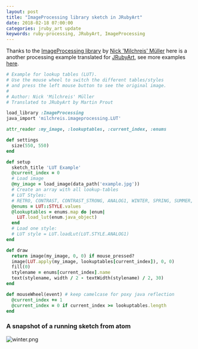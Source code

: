 ```yaml
---
layout: post
title: "ImageProcessing library sketch in JRubyArt"
date: 2018-02-18 07:00:00
categories: jruby_art update
keywords: ruby-processing, JRubyArt, ImageProcessing
---
```

Thanks to the [ImageProcessing library][image_processing] by [Nick 'Milchreis' Müller][Milchreis] here is a another processing example translated for [JRubyArt][jruby_art], see more examples [here][jra].

```ruby
# Example for lookup tables (LUT).
# Use the mouse wheel to switch the different tables/styles
# and press the left mouse button to see the original image.
#
# Author: Nick 'Milchreis' Müller
# Translated to JRubyArt by Martin Prout

load_library :ImageProcessing
java_import 'milchreis.imageprocessing.LUT'

attr_reader :my_image, :lookuptables, :current_index, :enums

def settings
  size(550, 550)
end

def setup
  sketch_title 'LUT Example'
  @current_index = 0
  # Load image
  @my_image = load_image(data_path('example.jpg'))
  # Create an array with all lookup-tables
  # LUT Styles:
  # RETRO, CONTRAST, CONTRAST_STRONG, ANALOG1, WINTER, SPRING, SUMMER, AUTUMN
  @enums = LUT::STYLE.values
  @lookuptables = enums.map do |enum|
    LUT.load_lut(enum.java_object)
  end
  # Load one style:
  # LUT style = LUT.loadLut(LUT.STYLE.ANALOG1)
end

def draw
  return image(my_image, 0, 0) if mouse_pressed?
  image(LUT.apply(my_image, lookuptables[current_index]), 0, 0)
  fill(0)
  stylename = enums[current_index].name
  text(stylename, width / 2 - textWidth(stylename) / 2, 30)
end

def mouseWheel(event) # keep camelcase for poxy java reflection
  @current_index += 1
  @current_index = 0 if current_index >= lookuptables.length
end

```

### A snapshot of a running sketch from atom

![winter.png]({{site.github.url}}/assets/winter.png)

[image_processing]:https://github.com/Milchreis/processing-imageprocessing
[Milchreis]:https://milchreisjunkie.wordpress.com/
[jruby_art]:https://ruby-processing.github.io/JRubyArt/
[jra]:https://github.com/ruby-processing/JRubyArt-examples/tree/master/external_library/java/image_processing
